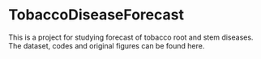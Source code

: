 # TobaccoDiseaseForecast
This is a project for studying forecast of tobacco root and stem diseases. The dataset, codes and original figures can be found here.
